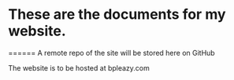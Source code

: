# These are the documents for my website. 
======
A remote repo of the site will be stored here on GitHub

The website is to be hosted at bpleazy.com